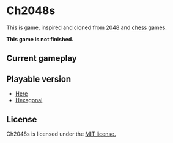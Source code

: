 # Ch2048s

This is game, inspired and cloned from [2048](https://github.com/gabrielecirulli/2048) and [chess](https://en.wikipedia.org/wiki/List_of_chess_variants) games. 

**This game is not finished.**

## Current gameplay 


## Playable version

+ [Here](https://acterhd.github.io/ch2048s/)
+ [Hexagonal](https://acterhd.github.io/hex2048s/)

## License

Ch2048s is licensed under the [MIT license.](./LICENSE.txt)
